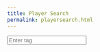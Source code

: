```yaml
---
title: Player Search
permalink: playersearch.html
---
```

<style>
    body {
        background-image: url("/images/background.jpg");
        background-repeat: no-repeat;
        background-size: cover;
        }
    h1 {
        color: white;
    }
</style>

<html>
<head>
    <title>Input and Save</title>
    <script>
        async function saveInput(event) {
            if (event.keyCode === 13) {  // Check if the Enter key is pressed
                var inputText = document.getElementById("inputField").value;  // Get the input value
                console.log("tag :" + inputText)
                console.log("Get users...");
                var myHeaders = new Headers();
                myHeaders.append("Content-Type", "application/json");
                myHeaders.append("Accept", "application/json");
                var raw = JSON.stringify({
                "tag": inputText
                });
                var requestOptions = {
                method: 'POST',
                headers: myHeaders,
                body: raw,
                redirect: 'follow'
                };
                fetch("https://brawlyzebackend.duckdns.org/api/brawl", requestOptions)
                .then(response => response.text())
                .then(result => {
                    console.log(result);
                    // Pretty-print the data
                    const p1 = JSON.parse(result)
                    const parsedData = JSON.parse(p1)
                    console.log(parsedData);
                    console.log(parsedData.name)
                    const name = parsedData.name
                    var resultContainer = document.getElementById("result-container");
                    resultContainer.innerText = name;        
                })
                .catch(error => console.log('error', error)); 
            }
        }
    </script>
</head>
<body>
    <input type="text" id="inputField" onkeypress="saveInput(event)" placeholder="Enter tag">
    <div id="result-container"></div>
</body>
</html>
